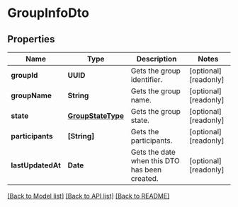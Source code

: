 # GroupInfoDto

## Properties
Name | Type | Description | Notes
------------ | ------------- | ------------- | -------------
**groupId** | **UUID** | Gets the group identifier. | [optional] [readonly] 
**groupName** | **String** | Gets the group name. | [optional] [readonly] 
**state** | [**GroupStateType**](GroupStateType.md) | Gets the group state. | [optional] [readonly] 
**participants** | **[String]** | Gets the participants. | [optional] [readonly] 
**lastUpdatedAt** | **Date** | Gets the date when this DTO has been created. | [optional] [readonly] 

[[Back to Model list]](../README.md#documentation-for-models) [[Back to API list]](../README.md#documentation-for-api-endpoints) [[Back to README]](../README.md)


